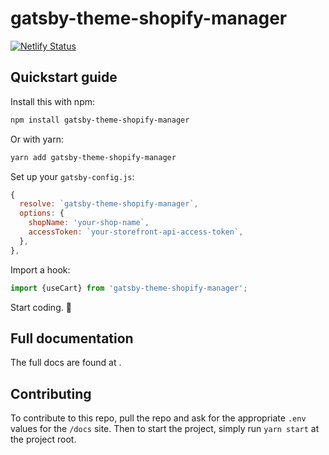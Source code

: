 # gatsby-theme-shopify-manager

[![Netlify Status](https://api.netlify.com/api/v1/badges/a69b3855-3f3c-437f-bd8e-90567d58106a/deploy-status)](https://app.netlify.com/sites/gatsby-theme-shopify-manager/deploys)

## Quickstart guide

Install this with npm:

```bash
npm install gatsby-theme-shopify-manager
```

Or with yarn:

```bash
yarn add gatsby-theme-shopify-manager
```

Set up your `gatsby-config.js`:

```javascript
{
  resolve: `gatsby-theme-shopify-manager`,
  options: {
    shopName: 'your-shop-name`,
    accessToken: `your-storefront-api-access-token`,
  },
},
```

Import a hook:

```javascript
import {useCart} from 'gatsby-theme-shopify-manager';
```

Start coding. 🚀

## Full documentation

The full docs are found at [](https://gatsby-theme-shopify-manager.netlify.com/).

## Contributing

To contribute to this repo, pull the repo and ask for the appropriate `.env` values for the `/docs` site. Then to start the project, simply run `yarn start` at the project root.
